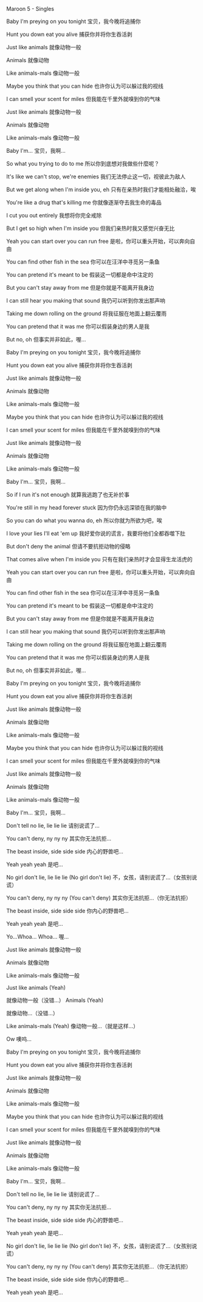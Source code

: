 Maroon 5 - Singles

Baby I'm preying on you tonight
宝贝，我今晚将追捕你

Hunt you down eat you alive
捕获你并将你生吞活剥

Just like animals
就像动物一般

Animals
就像动物

Like animals-mals
像动物一般

Maybe you think that you can hide
也许你认为可以躲过我的视线

I can smell your scent for miles
但我能在千里外就嗅到你的气味

Just like animals
就像动物一般

Animals
就像动物

Like animals-mals
像动物一般

Baby I'm…
宝贝，我啊…

So what you trying to do to me
所以你到底想对我做些什麼呢？

It's like we can't stop, we're enemies
我们无法停止这一切，视彼此为敌人

But we get along when I'm inside you, eh
只有在亲热时我们才能相处融洽，唉

You're like a drug that's killing me
你就像逐渐夺去我生命的毒品

I cut you out entirely
我想将你完全戒除

But I get so high when I'm inside you
但我们亲热时我又感觉兴奋无比

Yeah you can start over you can run free
是啦，你可以重头开始，可以奔向自由

You can find other fish in the sea
你可以在汪洋中寻觅另一条鱼

You can pretend it's meant to be
假装这一切都是命中注定的

But you can't stay away from me
但是你就是不能离开我身边

I can still hear you making that sound
我仍可以听到你发出那声响

Taking me down rolling on the ground
将我征服在地面上翻云覆雨

You can pretend that it was me
你可以假装身边的男人是我

But no, oh
但事实并非如此，喔…

Baby I'm preying on you tonight
宝贝，我今晚将追捕你

Hunt you down eat you alive
捕获你并将你生吞活剥

Just like animals
就像动物一般

Animals
就像动物

Like animals-mals
像动物一般

Maybe you think that you can hide
也许你认为可以躲过我的视线

I can smell your scent for miles
但我能在千里外就嗅到你的气味

Just like animals
就像动物一般

Animals
就像动物

Like animals-mals
像动物一般

Baby I'm…
宝贝，我啊…

So if I run it's not enough
就算我逃跑了也无补於事

You're still in my head forever stuck
因为你仍永远深锁在我的脑中

So you can do what you wanna do, eh
所以你就为所欲为吧，唉

I love your lies I'll eat 'em up
我好爱你说的谎言，我要将他们全都吞噬下肚

But don't deny the animal
但请不要抗拒动物的侵略

That comes alive when I'm inside you
只有在我们亲热时才会显得生龙活虎的

Yeah you can start over you can run free
是啦，你可以重头开始，可以奔向自由

You can find other fish in the sea
你可以在汪洋中寻觅另一条鱼

You can pretend it's meant to be
假装这一切都是命中注定的

But you can't stay away from me
但是你就是不能离开我身边

I can still hear you making that sound
我仍可以听到你发出那声响

Taking me down rolling on the ground
将我征服在地面上翻云覆雨

You can pretend that it was me
你可以假装身边的男人是我

But no, oh
但事实并非如此，喔…

Baby I'm preying on you tonight
宝贝，我今晚将追捕你

Hunt you down eat you alive
捕获你并将你生吞活剥

Just like animals
就像动物一般

Animals
就像动物

Like animals-mals
像动物一般

Maybe you think that you can hide
也许你认为可以躲过我的视线

I can smell your scent for miles
但我能在千里外就嗅到你的气味

Just like animals
就像动物一般

Animals
就像动物

Like animals-mals
像动物一般

Baby I'm…
宝贝，我啊…

Don't tell no lie, lie lie lie
请别说谎了…

You can't deny, ny ny ny
其实你无法抗拒…

The beast inside, side side side
内心的野兽吧…

Yeah yeah yeah
是吧…

No girl don't lie, lie lie lie (No girl don't lie)
不，女孩，请别说谎了…（女孩别说谎）

You can't deny, ny ny ny (You can't deny)
其实你无法抗拒…（你无法抗拒）

The beast inside, side side side
你内心的野兽吧…

Yeah yeah yeah
是吧…

Yo…Whoa… Whoa…
喔…

Just like animals
就像动物一般

Animals
就像动物

Like animals-mals
像动物一般

Just like animals (Yeah)

就像动物一般（没错…）
Animals (Yeah)

就像动物…（没错…）

Like animals-mals (Yeah)
像动物一般…（就是这样…）

Ow
噢呜…

Baby I'm preying on you tonight
宝贝，我今晚将追捕你

Hunt you down eat you alive
捕获你并将你生吞活剥

Just like animals
就像动物一般

Animals
就像动物

Like animals-mals
像动物一般

Maybe you think that you can hide
也许你认为可以躲过我的视线

I can smell your scent for miles
但我能在千里外就嗅到你的气味

Just like animals
就像动物一般

Animals
就像动物

Like animals-mals
像动物一般

Baby I'm…
宝贝，我啊…

Don't tell no lie, lie lie lie
请别说谎了…

You can't deny, ny ny ny
其实你无法抗拒…

The beast inside, side side side
内心的野兽吧…

Yeah yeah yeah
是吧…

No girl don't lie, lie lie lie (No girl don't lie)
不，女孩，请别说谎了…（女孩别说谎）

You can't deny, ny ny ny (You can't deny)
其实你无法抗拒…（你无法抗拒）

The beast inside, side side side
你内心的野兽吧…

Yeah yeah yeah
是吧…
